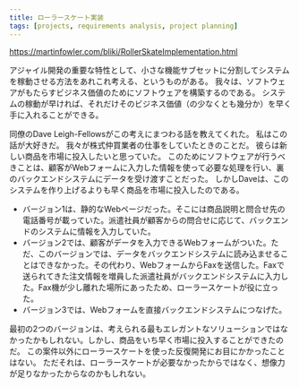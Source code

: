 ```yaml
---
title: ローラースケート実装
tags: [projects, requirements analysis, project planning]
---
```


https://martinfowler.com/bliki/RollerSkateImplementation.html



アジャイル開発の重要な特性として、小さな機能サブセットに分割してシステムを稼動させる方法をあれこれ考える、というものがある。
我々は、ソフトウェアがもたらすビジネス価値のためにソフトウェアを構築するのである。
システムの稼動が早ければ、それだけそのビジネス価値（の少なくとも幾分か）を早く手に入れることができる。



同僚のDave Leigh-Fellowsがこの考えにまつわる話を教えてくれた。
私はこの話が大好きだ。
我々が株式仲買業者の仕事をしていたときのことだ。
彼らは新しい商品を市場に投入したいと思っていた。
このためにソフトウェアが行うべきことは、顧客がWebフォームに入力した情報を使って必要な処理を行い、裏のバックエンドシステムにデータを受け渡すことだった。
しかしDaveは、このシステムを作り上げるよりも早く商品を市場に投入したのである。





* バージョン1は、静的なWebページだった。そこには商品説明と問合せ先の電話番号が載っていた。派遣社員が顧客からの問合せに応じて、バックエンドのシステムに情報を入力していた。
* バージョン2では、顧客がデータを入力できるWebフォームがついた。ただ、このバージョンでは、データをバックエンドシステムに読み込ませることはできなかった。その代わり、WebフォームからFaxを送信した。Faxで送られてきた注文情報を増員した派遣社員がバックエンドシステムに入力した。Fax機が少し離れた場所にあったため、ローラースケートが役に立った。
* バージョン3では、Webフォームを直接バックエンドシステムにつなげた。



最初の2つのバージョンは、考えられる最もエレガントなソリューションではなかったかもしれない。しかし、商品をいち早く市場に投入することができたのだ。
この案件以外にローラースケートを使った反復開発にお目にかかったことはない。
ただそれは、ローラースケートが必要なかったからではなく、想像力が足りなかったからなのかもしれない。
